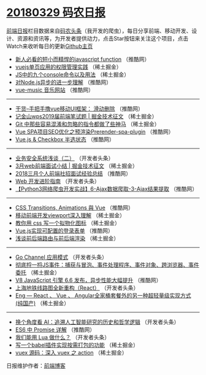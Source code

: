 # [20180329 码农日报](http://hao.caibaojian.com/date/2018/03/29)

[前端日报](http://caibaojian.com/c/news)栏目数据来自[码农头条](http://hao.caibaojian.com/)（我开发的爬虫），每日分享前端、移动开发、设计、资源和资讯等，为开发者提供动力，点击Star按钮来关注这个项目，点击Watch来收听每日的更新[Github主页](https://github.com/kujian/frontendDaily)
* [新人必看的短小而精悍的javascript function](http://hao.caibaojian.com/68856.html) （推酷网）
* [vuejs单页应用的权限管理实践](http://hao.caibaojian.com/68915.html) （稀土掘金）
* [JS中的九个console命令以及用法](http://hao.caibaojian.com/68917.html) （稀土掘金）
* [对Node.js异步的进一步理解](http://hao.caibaojian.com/68859.html) （推酷网）
* [vue-music 音乐网站](http://hao.caibaojian.com/68860.html) （推酷网）

***
* [干货&#8211;手把手撸vue移动UI框架： 滑动删除](http://hao.caibaojian.com/68862.html) （推酷网）
* [记金山wps2019届前端笔试题 | 掘金技术征文](http://hao.caibaojian.com/68911.html) （稀土掘金）
* [Git 中那些容易混淆和忽略的指令都做了些神马](http://hao.caibaojian.com/68906.html) （稀土掘金）
* [Vue SPA项目SEO优化之预渲染Prerender-spa-plugin](http://hao.caibaojian.com/68861.html) （推酷网）
* [Vue.js &amp; Checkbox 半选状态](http://hao.caibaojian.com/68864.html) （推酷网）

***
* [业务安全系统浅谈（二）](http://hao.caibaojian.com/68825.html) （开发者头条）
* [3月web前端面试小结 | 掘金技术征文](http://hao.caibaojian.com/68902.html) （稀土掘金）
* [2018三月个人前端社招面试经验总结](http://hao.caibaojian.com/68857.html) （推酷网）
* [Web 开发进阶指南](http://hao.caibaojian.com/68816.html) （开发者头条）
* [【Python3网络爬虫开发实战】6-Ajax数据爬取-3-Ajax结果提取](http://hao.caibaojian.com/68850.html) （推酷网）

***
* [CSS Transitions, Animations 與 Vue](http://hao.caibaojian.com/68852.html) （推酷网）
* [移动前端开发viewport深入理解](http://hao.caibaojian.com/68913.html) （稀土掘金）
* [教你用 css 写一个拟物化图标](http://hao.caibaojian.com/68904.html) （稀土掘金）
* [Vue.js实现可配置的登录表单](http://hao.caibaojian.com/68848.html) （推酷网）
* [浅谈前后端路由与前后端渲染](http://hao.caibaojian.com/68916.html) （稀土掘金）

***
* [Go Channel 应用模式](http://hao.caibaojian.com/68811.html) （开发者头条）
* [彻底捋一捋JS事件：捕获与冒泡、事件处理程序、事件对象、跨浏览器、事件委托](http://hao.caibaojian.com/68910.html) （稀土掘金）
* [V8 JavaScript 引擎 6.6 发布，异步性能大幅提升](http://hao.caibaojian.com/68853.html) （推酷网）
* [上海地铁线路图全新重构（React）](http://hao.caibaojian.com/68813.html) （开发者头条）
* [Eng  &#8212; React 、 Vue 、 Angular全家桶套餐外的另一种超轻量级实现方式 (纯国产)](http://hao.caibaojian.com/68900.html) （稀土掘金）

***
* [换个角度看 AI：追溯人工智能研究的历史和哲学逻辑](http://hao.caibaojian.com/68817.html) （开发者头条）
* [ES6 中 Promise 详解](http://hao.caibaojian.com/68849.html) （推酷网）
* [我们能用 Lua 做什么？](http://hao.caibaojian.com/68809.html) （开发者头条）
* [写一个babel插件实现按需打包的功能](http://hao.caibaojian.com/68909.html) （稀土掘金）
* [vuex 源码：深入 vuex 之 action](http://hao.caibaojian.com/68901.html) （稀土掘金）

日报维护作者：[前端博客](http://caibaojian.com/) 
